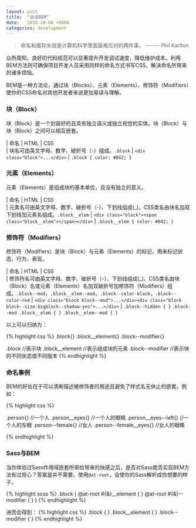 ```yaml
---
layout: post
title:  "谈谈BEM"
date:   2016-10-08 +0800
categories: development
---
```

> 命名和缓存失效是计算机科学里面最难应对的两件事。 ------ Phil Karlton

众所周知，良好的代码规范可以显著提升开发调试速度，降低维护成本。利用BEM方法则可确保项目开发人员采用同样的命名方式书写CSS，解决命名所带来的诸多烦恼。

BEM是一种方法论，通过块（Blocks）、元素（Elements）、修饰符（Modifiers）使你的CSS命名对其他开发者来说更加易读与理解。

### 块（Block）

块（Block）是一个封装好的且具有独立语义或独立视觉的实体。块（Block）与块（Block）之间可以相互嵌套。

| 命名                                  | HTML | CSS         
| 块名可由英文字母、数字、破折号（-）组成。`.block` | `<div class="block">...</div>`   | `.block { color: #042; }`

### 元素（Elements）

元素（Elements）是组成块的基本单位，且没有独立的意义。

| 命名                                  | HTML | CSS         
| 元素名可由英文字母、数字、破折号（-）、下划线组成(_)。CSS类名由块名加双下划线加元素名组成。`.block__elem` | `<div class="block"><span class="block__elem"></span></div>` | `.block__elem { color: #042; }`

### 修饰符（Modifiers）

修饰符（Modifiers）是块（Block）与元素（Elements）的标记，用来标记状态、行为、表现。

| 命名                                  | HTML | CSS         
| 修饰符名可由英文字母、数字、破折号（-）、下划线组成(_)。CSS类名由块（Block）名或元素（Elements）名加双破折号加修饰符（Modifiers）组成。`.block--mod`，`.block__elem--mod`，`.block--color-black`，`.block--color-red` | `<div class="block block--mod">...</div><div class="block block--size-bigblock--shadow-yes">...</div>` | `.block--hidden { }` `.block--mod .block__elem { }` `.block__elem--mod { }`

以上可以归纳为：

{% highlight css %}
.block{}
.block__element{}
.block--modifier{}

.block //表示块
.block__element //表示组成块的元素
.block--modifier  //表示块的不同状态或不同版本
{% endhighlight %}

### 命名事例

BEM的好处在于可以清晰描述被修饰者的用途且避免了样式名无休止的嵌套。例如：

{% highlight css %}

.person{}  //一个人
.person__eyes{} //一个人的眼睛
.person__eyes--left{} //一个人的左眼
.person--female{} //女人
.person--female__eyes{} //女人的眼睛

{% endhighlight %}


### Sass与BEM

当你体验过Sass作用域嵌套所带给带来的快感之后，是否对Sass能否实现BEM方法有过担心？答案是并不需要。使用`@at-root`，会使你的Sass解析成你想要的样子。

{% highlight scss %} 
.block {
  @at-root #{&}__element {
  }
  @at-root #{&}--modifier {
  }
}
{% endhighlight %}

进而会得到：
{% highlight css %}
.block {
}
.block__element {
}
.block--modifier {
}
{% endhighlight %}